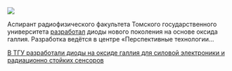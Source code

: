 <!--2025-07-30 13:23:38-->
<div class="yb">
  <div class="rss habr"><img src="https://habrastorage.org/getpro/habr/upload_files/d27/d38/f05/d27d38f05ada5e684bbf21e76dc4a230.jpg" /><p>Аспирант радиофизического факультета Томского государственного университета <a href="https://news.tsu.ru/news/aspirant-rff-tgu-razrabotal-diody-novogo-pokoleniya-na-osnove-oksida-galliya/" rel="noopener noreferrer nofollow">разработал</a> диоды нового поколения на&nbsp;основе оксида галлия. Разработка ведётся в&nbsp;центре «Перспективные технологии... <p class="titl"><a href="https://habr.com/ru/news/932476/?utm_source=habrahabr&utm_medium=rss&utm_campaign=932476">В ТГУ разработали диоды на оксиде галлия для силовой электроники и радиационно стойких сенсоров</a></p></div>
</div>
